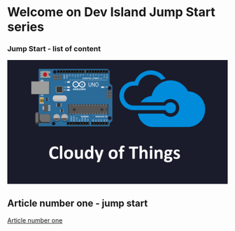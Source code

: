 # Welcome on Dev Island Jump Start series


### Jump Start - list of content

![Image](https://github.com/Daniel-Krzyczkowski/Daniel-Krzyczkowski.github.io/blob/master/cloudyofthings/mainassets/CloudyOfThings.png?raw=true)

## Article number one - jump start
[Article number one](#)
